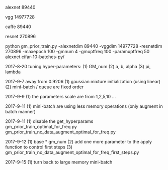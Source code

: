 alexnet
89440

vgg
14977728

caffe
89440

resnet
270896

python gm_prior_train.py -alexnetdim 89440 -vggdim 14977728 -resnetdim 270896 -maxepoch 100 -gmnum 4 -gmuptfreq 100 -paramuptfreq 50 alexnet cifar-10-batches-py/

2017-8-20
tuning hyper-parameters:
(1) GM_num
(2) a, b, alpha
(3) pi, lambda

2017-9-7
away from 0.9206
(1) gaussian mixture initialization (using linear)
(2) mini-batch / queue are fixed order

2017-9-9
(1) the parameters scale are from 1,2,5,10 ...

2017-9-11
(1) mini-batch are using less memory operations (only augment in batch manner)

2017-9-11
(1) disable the get_hyperparams
gm_prior_train_optimal_for_freq.py
gm_prior_train_no_data_augment_optimal_for_freq.py

2017-9-12
(1) base * gm_num
(2) add one more parameter to the apply function to control first steps
(3) gm_prior_train_no_data_augment_optimal_for_freq_first_steps.py 

2017-9-15
(1) turn back to large memory mini-batch
